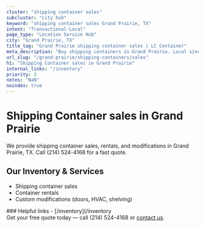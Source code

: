 ```yaml
---
cluster: "shipping container sales"
subcluster: "city hub"
keyword: "shipping container sales Grand Prairie, TX"
intent: "Transactional-Local"
page_type: "Location Service Hub"
city: "Grand Prairie, TX"
title_tag: "Grand Prairie shipping container sales | LC Container"
meta_description: "Buy shipping containers in Grand Prairie. Local since 2003. New & used inventory. Fast delivery. Get your free quote — call (214) 524-4168 today."
url_slug: "/grand-prairie/shipping-containers/sales"
h1: "Shipping Container sales in Grand Prairie"
internal_links: "/inventory"
priority: 3
notes: "NaN"
noindex: true
---
```


# Shipping Container sales in Grand Prairie

We provide shipping container sales, rentals, and modifications in Grand Prairie, TX. Call (214) 524-4168 for a fast quote.

## Our Inventory & Services
- Shipping container sales
- Container rentals
- Custom modifications (doors, HVAC, shelving)

<div data-section="internal-links">
### Helpful links
- [/inventory](/inventory
</div>

<div data-section="cta">
Get your free quote today — call (214) 524-4168 or <a href="/contact">contact us</a>.
</div>

<script type="application/ld+json">{"@context":"https://schema.org","@type":"FAQPage","mainEntity":[{"@type":"Question","name":"How much does delivery cost in Grand Prairie, TX?","acceptedAnswer":{"@type":"Answer","text":"Delivery costs vary by distance and container size. Most deliveries in Grand Prairie, TX range from $150-$300. Call (214) 524-4168 for an exact quote based on your specific location."}},{"@type":"Question","name":"Do you offer financing or payment plans?","acceptedAnswer":{"@type":"Answer","text":"We accept major credit cards, checks, and can discuss commercial terms for bulk purchases. Call (214) 524-4168 to discuss options."}},{"@type":"Question","name":"Can you customize containers in Grand Prairie, TX?","acceptedAnswer":{"@type":"Answer","text":"Yes — we perform modifications like doors, HVAC, insulation, and shelving. Request a custom quote at (214) 524-4168 or via our contact form."}}]}</script>
